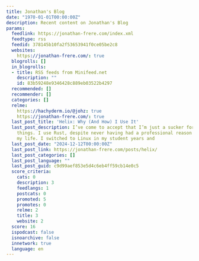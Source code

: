 ```yaml
---
title: Jonathan's Blog
date: "1970-01-01T00:00:00Z"
description: Recent content on Jonathan's Blog
params:
  feedlink: https://jonathan-frere.com/index.xml
  feedtype: rss
  feedid: 378145b10fa2f53653941f0ce05be2c8
  websites:
    https://jonathan-frere.com/: true
  blogrolls: []
  in_blogrolls:
  - title: RSS feeds from Minifeed.net
    description: ""
    id: 83b59248e9346428c889eb03522b4297
  recommended: []
  recommender: []
  categories: []
  relme:
    https://hachyderm.io/@johz: true
    https://jonathan-frere.com/: true
  last_post_title: 'Helix: Why (And How) I Use It'
  last_post_description: I’ve come to accept that I’m just a sucker for shiny nerd
    things. I use Rust, despite never having had a professional reason to use it in
    my life. I switched to Linux in my student years and
  last_post_date: "2024-12-12T00:00:00Z"
  last_post_link: https://jonathan-frere.com/posts/helix/
  last_post_categories: []
  last_post_language: ""
  last_post_guid: c9d99aef853e5d4c6eb4ff59cb14e0c5
  score_criteria:
    cats: 0
    description: 3
    feedlangs: 1
    postcats: 0
    promoted: 5
    promotes: 0
    relme: 2
    title: 3
    website: 2
  score: 16
  ispodcast: false
  isnoarchive: false
  innetwork: true
  language: en
---
```

